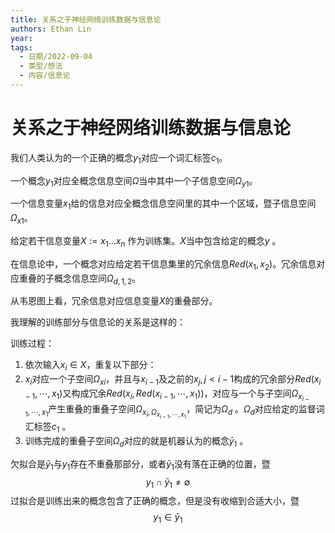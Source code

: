 ```yaml
---
title: 关系之于神经网络训练数据与信息论
authors: Ethan Lin
year:
tags:
  - 日期/2022-09-04 
  - 类型/想法 
  - 内容/信息论 
---
```



# 关系之于神经网络训练数据与信息论







我们人类认为的一个正确的概念$y_{1}$对应一个词汇标签$c_{1}$。

一个概念$y_{1}$对应全概念信息空间$\Omega$当中其中一个子信息空间$\Omega_{y1}$。

一个信息变量$x_{1}$给的信息对应全概念信息空间里的其中一个区域，暨子信息空间$\Omega_{x1}$。

给定若干信息变量$X := x_{1} \dots x_{n}$ 作为训练集。$X$当中包含给定的概念$y$ 。

在信息论中，一个概念对应给定若干信息集里的冗余信息$Red(x_{1},x_{2})$。冗余信息对应重叠的子概念信息空间$\Omega_{d,1,2}$。

从韦恩图上看，冗余信息对应信息变量$X$的重叠部分。

我理解的训练部分与信息论的关系是这样的：

训练过程：
1. 依次输入$x_{i} \in X$，重复以下部分：
  1. $x_{i}$对应一个子空间$\Omega_{xi}$，并且与$x_{i-1}$及之前的$x_{j},j<i-1$构成的冗余部分$Red(x_{i-1},\cdots,x_{1})$又构成冗余$Red(x_{i},Red(x_{i-1},\cdots,x_{1}))$，对应与一个与子空间$\Omega_{x_{i-1},\cdots,x_{1}}$产生重叠的重叠子空间$\Omega_{x_{i},\Omega_{x_{i-1},\cdots,x_{1}}}$，简记为$\Omega_{d}$ 。$\Omega_{d}$对应给定的监督词汇标签$c_{1}$ 。
2. 训练完成的重叠子空间$\Omega_{d}$对应的就是机器认为的概念$\bar{y}_1$ 。

欠拟合是$\bar{y}_1$与$y_{1}$存在不重叠那部分，或者$\bar{y}_1$没有落在正确的位置，暨
$$
y_{1} \cap \bar{y}_1 \neq \emptyset
$$
过拟合是训练出来的概念包含了正确的概念，但是没有收缩到合适大小，暨
$$
y_{1} \in \bar{y}_1
$$
